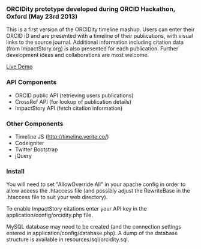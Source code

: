 ### ORCIDity prototype developed during ORCID Hackathon, Oxford (May 23rd 2013)

This is a first version of the ORCIDity timeline mashup. Users can enter their ORCID iD and are presented with a timeline of their publications, with visual links to the source journal. Additional information including citation data (from ImpactStory.org) is also presented for each publication. Further development ideas and collaborations are most welcome.

[Live Demo](http://lamp-lbi-24.rcs.le.ac.uk/orcidity)

### API Components
* ORCID public API (retrieving users publications)
* CrossRef API (for lookup of publication details)
* ImpactStory API (fetch citation information)

### Other Components
* Timeline JS (http://timeline.verite.co/)
* Codeigniter
* Twitter Bootstrap
* jQuery

### Install

You will need to set "AllowOverride All" in your apache config in order to allow access the .htaccess file (and possibly adjust the RewriteBase in the .htaccess file to suit your web directory).

To enable ImpactStory citations enter your API key in the application/config/orcidity.php file.

MySQL database may need to be created (and the connection settings entered in application/config/database.php). A dump of the database structure is available in resources/sql/orcidity.sql.